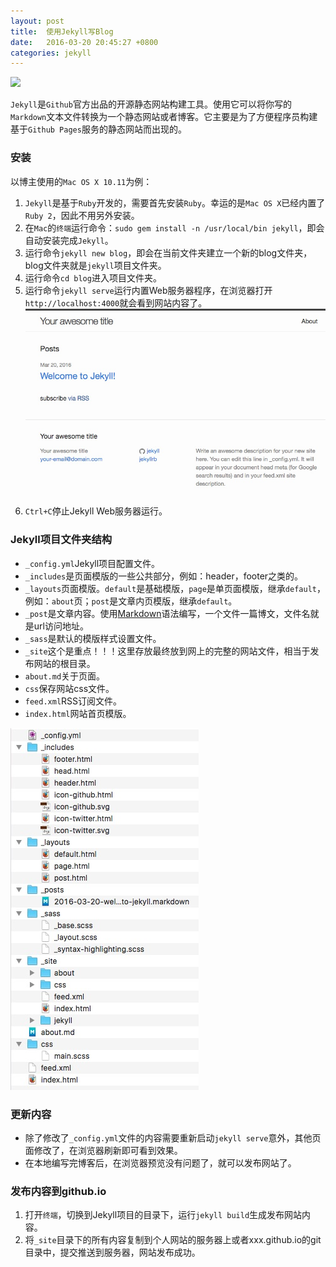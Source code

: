 ```yaml
---
layout: post
title:  使用Jekyll写Blog
date:   2016-03-20 20:45:27 +0800
categories: jekyll
---
```


![](https://jekyllrb.com/img/logo-2x.png)

`Jekyll`是`Github`官方出品的开源静态网站构建工具。使用它可以将你写的`Markdown`文本文件转换为一个静态网站或者博客。它主要是为了方便程序员构建基于`Github Pages`服务的静态网站而出现的。

### 安装

以博主使用的`Mac OS X 10.11`为例：

1. `Jekyll`是基于`Ruby`开发的，需要首先安装`Ruby`。幸运的是`Mac OS X`已经内置了`Ruby 2`，因此不用另外安装。
2. 在`Mac`的`终端`运行命令：`sudo gem install -n /usr/local/bin jekyll`，即会自动安装完成`Jekyll`。
3. 运行命令`jekyll new blog`，即会在当前文件夹建立一个新的blog文件夹，blog文件夹就是`jekyll`项目文件夹。
4. 运行命令`cd blog`进入项目文件夹。
5. 运行命令`jekyll serve`运行内置Web服务器程序，在浏览器打开`http://localhost:4000`就会看到网站内容了。![](/img/jekyll-home.jpg)
6. `Ctrl+C`停止Jekyll Web服务器运行。

### Jekyll项目文件夹结构

* `_config.yml`Jekyll项目配置文件。
* `_includes`是页面模版的一些公共部分，例如：header，footer之类的。
* `_layouts`页面模版。`default`是基础模版，`page`是单页面模版，继承`default`，例如：`about`页；`post`是文章内页模版，继承`default`。
* `_post`是文章内容。使用[Markdown](https://guides.github.com/features/mastering-markdown/)语法编写，一个文件一篇博文，文件名就是url访问地址。
* `_sass`是默认的模版样式设置文件。
* `_site`这个是重点！！！这里存放最终放到网上的完整的网站文件，相当于发布网站的根目录。
* `about.md`关于页面。
* `css`保存网站css文件。
* `feed.xml`RSS订阅文件。
* `index.html`网站首页模版。

![](/img/jekyll-folder-structure.jpg)

### 更新内容

* 除了修改了`_config.yml`文件的内容需要重新启动`jekyll serve`意外，其他页面修改了，在浏览器刷新即可看到效果。
* 在本地编写完博客后，在浏览器预览没有问题了，就可以发布网站了。

### 发布内容到github.io

1. 打开`终端`，切换到Jekyll项目的目录下，运行`jekyll build`生成发布网站内容。
2. 将`_site`目录下的所有内容复制到个人网站的服务器上或者xxx.github.io的git目录中，提交推送到服务器，网站发布成功。



